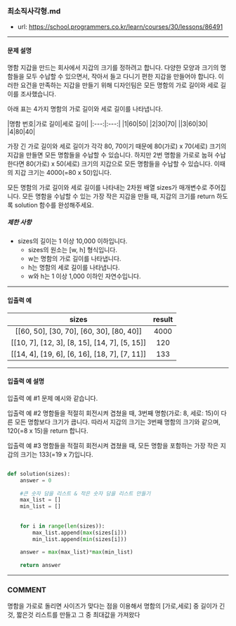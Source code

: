 ### 최소직사각형.md

 - url: https://school.programmers.co.kr/learn/courses/30/lessons/86491
 
 --------
 
#### 문제 설명
명함 지갑을 만드는 회사에서 지갑의 크기를 정하려고 합니다. 다양한 모양과 크기의 명함들을 모두 수납할 수 있으면서, 작아서 들고 다니기 편한 지갑을 만들어야 합니다. 이러한 요건을 만족하는 지갑을 만들기 위해 디자인팀은 모든 명함의 가로 길이와 세로 길이를 조사했습니다.

아래 표는 4가지 명함의 가로 길이와 세로 길이를 나타냅니다.

|명함 번호|가로 길이|세로 길이|
|:---:|:---:|
|1|60|50|
|2|30|70|
||3|60|30|
|4|80|40|

가장 긴 가로 길이와 세로 길이가 각각 80, 70이기 때문에 80(가로) x 70(세로) 크기의 지갑을 만들면 모든 명함들을 수납할 수 있습니다. 하지만 2번 명함을 가로로 눕혀 수납한다면 80(가로) x 50(세로) 크기의 지갑으로 모든 명함들을 수납할 수 있습니다. 이때의 지갑 크기는 4000(=80 x 50)입니다.

모든 명함의 가로 길이와 세로 길이를 나타내는 2차원 배열 sizes가 매개변수로 주어집니다. 모든 명함을 수납할 수 있는 가장 작은 지갑을 만들 때, 지갑의 크기를 return 하도록 solution 함수를 완성해주세요.


##### 제한 사항
 - sizes의 길이는 1 이상 10,000 이하입니다.
   - sizes의 원소는 [w, h] 형식입니다.
   - w는 명함의 가로 길이를 나타냅니다.
   - h는 명함의 세로 길이를 나타냅니다.
   - w와 h는 1 이상 1,000 이하인 자연수입니다.

--------
 
#### 입출력 예
|sizes|result|
|:---:|:---:|
|[[60, 50], [30, 70], [60, 30], [80, 40]]|4000|
|[[10, 7], [12, 3], [8, 15], [14, 7], [5, 15]]|120|
|[[14, 4], [19, 6], [6, 16], [18, 7], [7, 11]]|133|
 
--------

#### 입출력 예 설명
입출력 예 #1
문제 예시와 같습니다.

입출력 예 #2
명함들을 적절히 회전시켜 겹쳤을 때, 3번째 명함(가로: 8, 세로: 15)이 다른 모든 명함보다 크기가 큽니다. 따라서 지갑의 크기는 3번째 명함의 크기와 같으며, 120(=8 x 15)을 return 합니다.

입출력 예 #3
명함들을 적절히 회전시켜 겹쳤을 때, 모든 명함을 포함하는 가장 작은 지갑의 크기는 133(=19 x 7)입니다.


```python

def solution(sizes):
    answer = 0
    
    #큰 숫자 담을 리스트 & 작은 숫자 담을 리스트 만들기
    max_list = []
    min_list = []
    
    
    for i in range(len(sizes)):
        max_list.append(max(sizes[i]))
        min_list.append(min(sizes[i]))
        
    answer = max(max_list)*max(min_list)
    
    return answer

```

------
### COMMENT
명함을 가로로 돌리면 사이즈가 맞다는 점을 이용해서 명함의 [가로,세로] 중 길이가 긴것, 짧은것 리스트를 만들고 
그 중 최대값을 가져왔다


